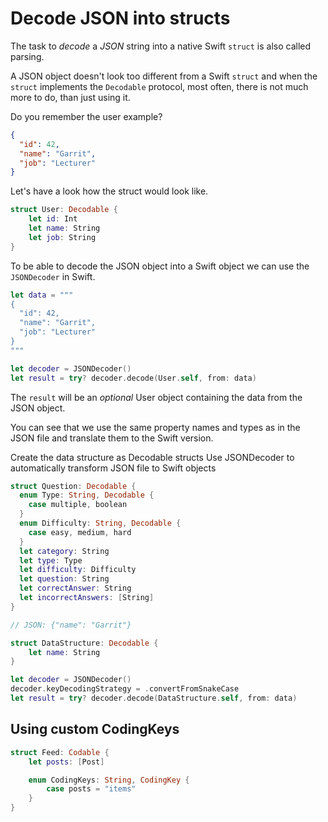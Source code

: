# Decode JSON into structs

The task to _decode_ a _JSON_ string into a native Swift `struct` is also called parsing.

A JSON object doesn't look too different from a Swift `struct` and when the `struct` implements the `Decodable` protocol, most often, there is not much more to do, than just using it.

Do you remember the user example?

```JSON
{
  "id": 42,
  "name": "Garrit",
  "job": "Lecturer"
}
```

Let's have a look how the struct would look like.

```Swift
struct User: Decodable {
    let id: Int
    let name: String
    let job: String
}
```

To be able to decode the JSON object into a Swift object we can use the `JSONDecoder` in Swift.

```Swift
let data = """
{
  "id": 42,
  "name": "Garrit",
  "job": "Lecturer"
}
"""

let decoder = JSONDecoder()
let result = try? decoder.decode(User.self, from: data)
```

The `result` will be an _optional_ User object containing the data from the JSON object.

You can see that we use the same property names and types as in the JSON file and translate them to the Swift version.

​Create the data structure as Decodable structs
Use JSONDecoder to automatically transform JSON file to Swift objects

```Swift
struct Question: Decodable {
  enum Type: String, Decodable {
    case multiple, boolean
  }
  enum Difficulty: String, Decodable {
    case easy, medium, hard
  }
  let category: String
  let type: Type
  let difficulty: Difficulty
  let question: String
  let correctAnswer: String
  let incorrectAnswers: [String]
}
```

```Swift
// JSON: {"name": "Garrit"}

struct DataStructure: Decodable {
    let name: String
}

let decoder = JSONDecoder()
decoder.keyDecodingStrategy = .convertFromSnakeCase
let result = try? decoder.decode(DataStructure.self, from: data)
```

## Using custom CodingKeys

```Swift
struct Feed: Codable {
    let posts: [Post]

    enum CodingKeys: String, CodingKey {
        case posts = "items"
    }
}
```
